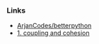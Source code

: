 ### Links
- [ArjanCodes/betterpython](https://github.com/ArjanCodes/betterpython)
- [1. coupling and cohesion](https://github.com/ArjanCodes/betterpython/tree/main/1%20-%20coupling%20and%20cohesion)